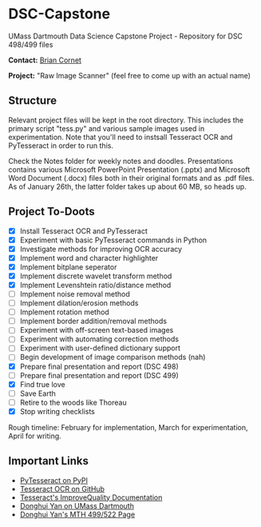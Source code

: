 # DSC-Capstone
UMass Dartmouth Data Science Capstone Project - Repository for DSC 498/499 files

**Contact:** [Brian Cornet](mailto:bcornet@umassd.edu?subject=[GitHub]%20I%20clicked%20a%20thing)

**Project:** "Raw Image Scanner" (feel free to come up with an actual name)

## Structure

Relevant project files will be kept in the root directory. This includes the primary script "tess.py" and various sample images used in experimentation. Note that you'll need to instsall Tesseract OCR and PyTesseract in order to run this.

Check the Notes folder for weekly notes and doodles. Presentations contains various Microsoft PowerPoint Presentation (.pptx) and Microsoft Word Document (.docx) files both in their original formats and as .pdf files. As of January 26th, the latter folder takes up about 60 MB, so heads up.

## Project To-Doots

- [x] Install Tesseract OCR and PyTesseract
- [x] Experiment with basic PyTesseract commands in Python
- [x] Investigate methods for improving OCR accuracy
- [x] Implement word and character highlighter
- [x] Implement bitplane seperator
- [x] Implement discrete wavelet transform method
- [x] Implement Levenshtein ratio/distance method
- [ ] Implement noise removal method
- [ ] Implement dilation/erosion methods
- [ ] Implement rotation method
- [ ] Implement border addition/removal methods
- [ ] Experiment with off-screen text-based images
- [ ] Experiment with automating correction methods
- [ ] Experiment with user-defined dictionary support
- [ ] Begin development of image comparison methods (nah)
- [x] Prepare final presentation and report (DSC 498)
- [ ] Prepare final presentation and report (DSC 499)
- [x] Find true love
- [ ] Save Earth
- [ ] Retire to the woods like Thoreau
- [x] Stop writing checklists

Rough timeline: February for implementation, March for experimentation, April for writing.

## Important Links

* [PyTesseract on PyPI](https://pypi.org/project/pytesseract/)
* [Tesseract OCR on GitHub](https://github.com/tesseract-ocr/tesseract)
* [Tesseract's ImproveQuality Documentation](https://github.com/tesseract-ocr/tessdoc/blob/master/ImproveQuality.md)
* [Donghui Yan on UMass Dartmouth](http://www.math.umassd.edu/~dyan/)
* [Donghui Yan's MTH 499/522 Page](https://sites.google.com/site/umassdmth499/)
